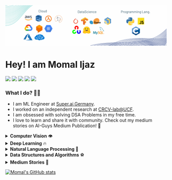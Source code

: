 <img src="github_cover.png" />

<h1>Hey! I am Momal Ijaz</h1>

<a href="https://www.linkedin.com/in/momal-ijaz/"><img src="https://github.com/ashutosh1919/ashutosh1919/blob/master/logos/linkedin.png" width="40" /></a>
<a href="https://github.com/Momilijaz96"><img src="https://github.com/ashutosh1919/ashutosh1919/blob/master/logos/github-logo.png" width="40" /></a>
<a href="https://www.facebook.com/MomilIjaz"><img src="https://github.com/ashutosh1919/ashutosh1919/blob/master/logos/facebook.png" width="40" /></a>
<a href="mailto:momalijaz26@gmail.com"><img src="https://github.com/ashutosh1919/ashutosh1919/blob/master/logos/google-plus.png" width="40" /></a>
<a href="https://twitter.com/IjazMomal"><img src="https://github.com/ashutosh1919/ashutosh1919/blob/master/logos/twitter.png" width="40" /></a>

<h3> What I do? 👩‍💻 </h3>
 
 * I am ML Engineer at <a href='https://super.ai/'>Super.ai,Germany</a>. 
 * I worked on an independent research at <a href='https://www.crcv.ucf.edu/'>CRCV-lab@UCF</a>.
 * I am obsessed with solving DSA Problems in my free time.
 * I love to learn and share it with community. Check out my medium stories on AI-Guys Medium Publication! 🌸

<details>
 <summary> <b>Computer Vision</b> 👁️ </summary>
<ul>
 
  <li><a href="https://github.com/Momilijaz96/MMT_for_NCRC">Multimodal Transformer for nurse Activity Recognition (Published in CVPM2022 - CVPRW)</a></li>
  <li><a href="https://github.com/Momilijaz96/Face-DTR">Face-Detection-Recognition-Tracking</a></li>
  <li><a href="https://github.com/Momilijaz96/LPN-LightWeightPoseNetwork-">LightWeight-Human-Pose-Estimator</a></li>
  <li><a href="https://github.com/Momilijaz96/Fall-Detection">Fall-Detection</a></li>
  <li><a href="https://github.com/Momilijaz96/CannyEdgeDetection">CannyEdgeDetection</a></li>
  <li><a href="https://github.com/Momilijaz96/Road-And-LaneMarking-Detection">Road-And-LaneMarking-Detection</a></li>
  <li>More projects coming soon...🚀</li>
</ul>
</details>

<details>
 <summary><b> Deep Learning</b> 🔥</summary>
<ul>
  <li><a href="https://github.com/Momilijaz96/AlphaFold-V1-PyTorch">Protien-Folding-Prediction-AlphaFold-V1-Pytorch</a></li>
  <li><a href="https://github.com/Momilijaz96/FC-Convolution-AutoEncoder">AutoEncoders</a></li>
  <li><a href="https://github.com/Momilijaz96/PyTorch-Model-Architecture-Tuning">PyTorch-Models-Architecture-Tuning</a></li>
  <li>3D Fashion synthesis using cyclic GANs </li>
  <li>More projects coming soon...🚀</li>
</ul>
</details>

<details>
 <summary><b> Natural Language Processing </b>🙊</summary>
<ul>
   <li><a href='https://github.com/MohsinTariq10/techbot-demo'>Cab booking chatbot for telephony servers</a></li>
  <li>Aspect Based Sentiment Analysis with BERT</li>
  <li>Bias Anlaysis in Researcer's hiring across CS departments of US Ivy leagues</li>
  <li>More projects coming soon...🚀</li>
</ul>
</details>
<details>
 <summary><b> Data Structures and Algorithms</b> ⚽</summary>
<ul>
  <li><a href="https://github.com/Momilijaz96/DSA-in-Python3">DataStructures-in-Python3</a></li>
  <li><a href="https://github.com/Momilijaz96/LeetCode-technical-must-do">LeetCode-Technical-Must-Do</a></li>
  <li><a href="https://github.com/Momilijaz96/Striver-SDE-Sheet">Arrays-Zero2Hero</a></li>
  <li><a href="https://github.com/Momilijaz96/Graphs-DSA">Ultimate_DSA</a></li>
  <li>More projects coming soon...🚀</li>
</ul>
</details>

<details>
 <summary><b> Medium Stories</b> 🌸</summary>
<ul>
  <li><a href="https://medium.com/aiguys/vit-an-image-is-worth-16x16-words-transformers-for-image-recognition-at-scale-iclr21-dd5c1d071045">ViT - Vision Transformer,Google Research, ICLR'21. </a></li>
  <li><a href="https://medium.com/p/9b60aea3da07">DeiT-Data Efficient Image Transformer, Facebook AI, ICML'21</a></li>
 <li><a href="https://medium.com/aiguys/swin-transformer-hierarchical-vision-transformer-using-shifted-window-part-i-5dc3fe7ae774">SWIN Transformer: Microsoft Research-Asia Part I</a></li>
 <li><a href="https://medium.com/aiguys/swin-transformer-hierarchical-vision-transformer-using-shifted-window-part-ii-3ecf40a3a5ce">SWIN Transformer: Microsoft Research-Asia Part II</a></li>
 <li><a href="https://medium.com/aiguys/vivit-video-vision-transformer-648a5fff68a4">ViViT - Video Vision Transformer - ICCV2021 - Google Research</a></li> 
 <li><a href="https://medium.com/@momilijaz/a-convnet-for-the-2020s-or-2561c9e946e1">ConvNeXt for 2020s - CVPR2022 - Facebook AI Research lab</a></li>
 <li><a href="https://medium.com/aiguys/multiview-transformers-part-i-e0a46179295b">MultiView Transformer - CVPR2022 - Google Research- Part I</a></li>
 <li><a href="https://medium.com/@momilijaz/multiview-transformers-part-ii-f986c1085106">MultiView Transformer - CVPR2022 - Google Research - Part -II</a></li>
 <li><a href="https://medium.com/aiguys/docker-for-dummies-8e8edc8af0ea">Docker for Dummies Part I</a></li>
 <li><a href="https://medium.com/aiguys/docker-for-dummies-part-ii-6a6f4ce77ef5">Docker for Dummies Part II</a></li>
 <li><a href="https://medium.com/@momilijaz/docker-for-dummies-part-iii-2e7e10241f4">Docker for Dummies Part III</a></li> 
 <li><a href="https://medium.com/aiguys/googles-lamda-sentient-conspiracy-smart-open-ended-conv-chatbot-and-more-355ba78b87a1">Google's Lamda, Sentient consipiracy and more!</a></li>
 <li><a href= "https://medium.com/@momilijaz/3-awesome-ways-to-level-up-your-coding-game-with-chatgpt-8138d55b3ec8"> ChatGPt for coding </a></li>
 <li><a href="https://medium.com/@momilijaz/kubernetes-101-introduction-to-container-orchestration-b88e60c04ed2">Kubernetes101 - Part I - Intro to container orchestration</a></li>
 <li><a href="https://medium.com/@momilijaz/kubernetes-101-introduction-to-container-orchestration-ii-4aca3223fea6">Kubernetes101  - Part II - Deploying your app to minikube cluster</a></li>
 <li><a href="https://medium.com/aiguys/langchain-unleash-true-power-of-llms-707b6c78aa7b">LangChain..Unlest True power of LLMs</a></li>

 
 
  <li>More articles coming soon...🚀</li>
</ul>
</details>

[![Momal's GitHub stats](https://github-readme-stats.vercel.app/api?username=momilijaz96)](https://github.com/anuraghazra/github-readme-stats)

